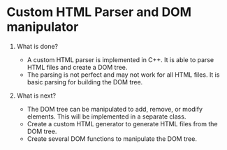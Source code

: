 # Custom HTML Parser and DOM manipulator
1. What is done?
    - A custom HTML parser is implemented in C++. It is able to parse HTML files and create a DOM tree.
    - The parsing is not perfect and may not work for all HTML files. It is basic parsing for building the DOM tree.

2. What is next?
    - The DOM tree can be manipulated to add, remove, or modify elements. This will be implemented in a separate class.
    - Create a custom HTML generator to generate HTML files from the DOM tree.
    - Create several DOM functions to manipulate the DOM tree. 